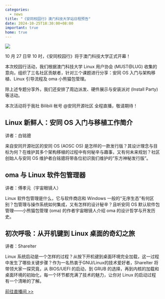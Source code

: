 ```yaml
---
categories:
  - news
title: "《安同校园行》澳门科技大学站日程预告"
date: 2024-10-25T18:30:00+08:00
important: true
home: true
---
```

![](/assets/news/aosc-must-lug-poster.png)

10 月 27 日早 10 时，《安同校园行》将于澳门科技大学正式开幕！

本次校园行活动，我们根据澳门科技大学 Linux 用户协会 (MUST@LUG) 收集的意向，组织了三名社区贡献者，针对三个课题进行分享：安同 OS 入门与架构移植、Linux 引导流程及 oma 小熊猫包管理。

除上述专题分享外，我们还安排了周边派发、硬件展示与安装派对 (Install Party) 等活动。

本次活动将于我社 Bilibili 帐号 @安同开源社区 全程直播，敬请期待！

## Linux 新鲜人：安同 OS 入门与移植工作简介

讲者：白铭骢

来自安同开源社区的安同 OS (AOSC OS) 是怎样的一款发行版？其设计理念与目标为何？在维护其多个架构移植的过程中有何秘辛与趣事，又有何未来规划？社区创始人与安同 OS 维护者白铭骢将带各位初识我们维护的“东方神秘发行版”。

## oma 与 Linux 软件包管理器

讲者：傅孝元（宇宙眼镜人）

Linux 软件包管理是什么，它与软件商店和 Windows 一般的“无序生态”有何区别？包管理与操作系统如何集成，又有怎样的设计秘辛？且听安同 OS 默认软件包管理——小熊猫包管理 (oma) 的作者宇宙眼镜人介绍 oma 的设计哲学与开发历史。

## 初次呼吸：从开机键到 Linux 桌面的奇幻之旅

讲者：Sharelter

Linux 系统启动是一个怎样的过程？从按下开机键到桌面环境完全加载，这一过程中发生了哪些关键步骤？作为一名热衷于GNU/Linux的技术爱好者，Sharelter 将带领大家一探究竟，从 BIOS/UEFI 的启动，到 GRUB 的选择，再到内核的加载和桌面环境的初始化，每一个环节都充满了技术的魅力，让你对 Linux 的启动过程有一个清晰的了解。

[前往直播间 >> ](https://live.bilibili.com/h5/30341581)
